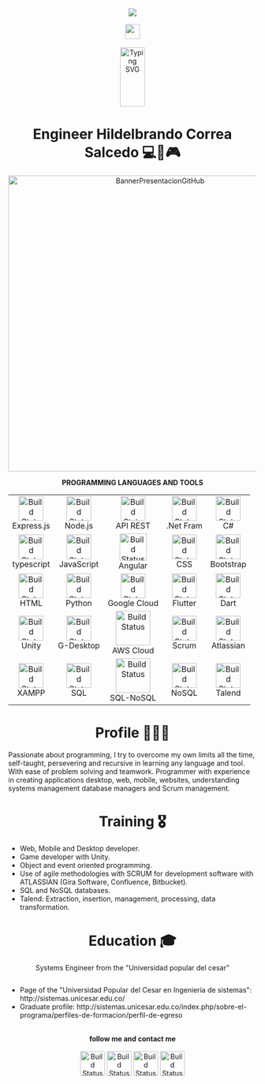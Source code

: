 <h3 align="center">

![](https://capsule-render.vercel.app/api?type=waving&color=gradient&height=100&section=header)

  <img src="https://camo.githubusercontent.com/5bbf8ca61ef5f92684489ace45ad6f45984fff87a621040c62b1fe31e3005ff9/687474703a2f2f692e696d6775722e636f6d2f436a34724d72532e676966" width="30">
</h3>

  <p align="center">
    <a href="https://github.com/hildelbrandocorreasalcedo"><img src="https://readme-typing-svg.herokuapp.com?font=Fira+Code&weight=500&pause=1000&color=31BEF7&background=FFFFFF00&random=false&width=435&lines=Engineer+Hildelbrando+Correa+Salcedo+;Developer+Freelance+Full+Stack+" alt="Typing SVG" width="50" height="120" /></a>
  </p>


<h1 align="center">Engineer Hildelbrando Correa Salcedo 💻📲🎮</h1>

<p align="center">
  <img width="600" src="https://user-images.githubusercontent.com/63067085/230683677-de62bd59-6a8a-49e1-bf86-bdef864f8d7e.gif" alt="BannerPresentacionGitHub">
</p>

<p align="center"><strong>PROGRAMMING LANGUAGES AND TOOLS</strong></p>
<table align="center">
<tr>
    <td align="center">
      <img width="50" src="https://user-images.githubusercontent.com/63067085/232597412-b62be16f-c42e-4dcb-9f1f-8f17e4e56c5b.PNG" alt="Build Status"><br>
      Express.js
    </td>
    <td align="center">
      <img width="50" src="https://ugeek.github.io/blog/images-blog/node.png" alt="Build Status"><br>
      Node.js
    </td>
    <td align="center">
      <img width="50" src="https://m.media-amazon.com/images/S/aplus-media-library-service-media/e6d345bc-e2c5-4cf2-9e4c-92694eff615d.__CR0,0,220,220_PT0_SX220_V1___.png" alt="Build Status"><br>
      API REST
    </td>
    <td align="center">
      <img width="50" src="https://cdni.comss.net/logo/netframework.png" alt="Build Status"><br>
      .Net Fram
    </td>
    <td align="center">
      <img width="50" src="https://cdn-icons-png.flaticon.com/512/6132/6132221.png" alt="Build Status"><br>
      C#
    </td>
</tr>
<tr>
    <td align="center">
      <img width="50" src="https://upload.wikimedia.org/wikipedia/commons/thumb/4/4c/Typescript_logo_2020.svg/1200px-Typescript_logo_2020.svg.png" alt="Build Status"><br>
      typescript
    </td>
    <td align="center">
      <img width="50" src="https://encrypted-tbn0.gstatic.com/images?q=tbn:ANd9GcTab05l3ndGtZqyqxgTeOkmB7g2eDGyYrQp60gRu108tIEXOLQTl8tf9Jpx90UiNJEIv1Q&usqp=CAU" alt="Build Status"><br>
      JavaScript
    </td>
    <td align="center">
      <img width="55" src="https://sg.com.mx/sites/default/files/styles/570x500/public/images/angular-logo.png?itok=_4hR0cNu" alt="Build Status"><br>
      Angular
    </td>
    <td align="center">
      <img width="50" src="https://lenguajecss.com/css/logo.svg" alt="Build Status"><br>
      CSS
    </td>
    <td align="center">
      <img width="50" src="https://upload.wikimedia.org/wikipedia/commons/thumb/b/b2/Bootstrap_logo.svg/1200px-Bootstrap_logo.svg.png" alt="Build Status"><br>
      Bootstrap
    </td>
</tr>
<tr>
    <td align="center">
      <img width="50" src="https://lenguajehtml.com/html/logo.svg" alt="Build Status"><br>
      HTML
    </td>
   <td align="center">
        <img width="50" src="https://upload.wikimedia.org/wikipedia/commons/thumb/c/c3/Python-logo-notext.svg/1869px-Python-logo-notext.svg.png" alt="Build Status"><br>
        Python     
    </td>
    <td align="center">
      <img width="50" src="https://play-lh.googleusercontent.com/RyoQTmHnxsxPYabsETmWVXHtLorVh_yOO48hsdv2VmI-Uki4qt5c5vV1cicJODV56A4=w240-h480-rw" alt="Build Status"><br>
      Google Cloud
    </td>
    <td align="center">
      <img width="50" src="https://web-strapi.mrmilu.com/uploads/flutter_logo_470e9f7491.png" alt="Build Status"><br>
      Flutter  
    </td>
    <td align="center">
      <img width="50" src="https://cdn-images-1.medium.com/max/1200/1*knHF_qpxdtS8h0Z8EeqowA.png" alt="Build Status"><br>
      Dart
    </td>
</tr>
<tr>
    <td align="center">
      <img width="50" src="https://play-lh.googleusercontent.com/DvdO6zut4h7byRXOnmtpuyLTnC2-fPltRT-yqI0l9m_mA-U1mhDPj3NAE7IenEF1yg" alt="Build Status"><br>
      Unity
    </td>
    <td align="center">
      <img width="50" src="https://upload.wikimedia.org/wikipedia/commons/thumb/a/ae/Github-desktop-logo-symbol.svg/2048px-Github-desktop-logo-symbol.svg.png" alt="Build Status"><br>
      G-Desktop
    </td>
    <td align="center">
      <img width="70" src="https://logos-world.net/wp-content/uploads/2021/08/Amazon-Web-Services-AWS-Logo.png" alt="Build Status"><br>
      AWS Cloud
    </td>
    <td align="center">
      <img width="50" src="https://geeks.ms/jorge/wp-content/uploads/sites/6/2007/05/20210927_01.png" alt="Build Status"><br>
      Scrum
    </td>
    <td align="center">
      <img width="50" src="https://d3njjcbhbojbot.cloudfront.net/api/utilities/v1/imageproxy/https://coursera-course-photos.s3.amazonaws.com/44/a1aa6de0754300a8bb8a2f2d2ac817/atlassian-logo-gradient-vertical-white.png?auto=format%2Ccompress&dpr=1" alt="Build Status"><br>
      Atlassian
    </td>
</tr>
<tr>
    <td align="center">
      <img width="50" src="https://cdn2.iconfinder.com/data/icons/pack1-baco-flurry-icons-style/512/XAMPP.png" alt="Build Status"><br>
      XAMPP
    </td>
    <td align="center">
      <img width="50" src="https://cdn-icons-png.flaticon.com/512/1420/1420398.png" alt="Build Status"><br>
      SQL
    </td>
    <td align="center">
      <img width="70" src="https://user-images.githubusercontent.com/63067085/230794339-1b6caf12-63ab-4380-9434-0198f7fa458c.png" alt="Build Status"><br>
      SQL-NoSQL
    </td>  
    <td align="center">
      <img width="50" src="https://sqltest.abonent.plus/assets/nosql-logo.87dc0d06.png" alt="Build Status"><br>
      NoSQL
    </td>
    <td align="center">
        <img width="50" src="https://www.talend.com/images/logo-talend-logomark.png" alt="Build Status"><br>
        Talend     
    </td>
</tr>
</table>
      
<h1 align="center">Profile 👨🏻‍💻</h1>
Passionate about programming, I try to overcome my own limits all the time, self-taught, persevering and recursive in learning any language and tool. With ease of problem solving and teamwork.
Programmer with experience in creating applications desktop, web, mobile, websites, understanding systems management database managers and Scrum management.
  
<h1 align="center">Training 🎖️</h1>
<p>
  <ul>
    <li>Web, Mobile and Desktop developer.</li>
    <li>Game developer with Unity.</li>
    <li>Object and event oriented programming.</li>
    <li>Use of agile methodologies with SCRUM for development software with ATLASSIAN (Gira Software, Confluence, Bitbucket).</li>
    <li>SQL and NoSQL databases.</li>
    <li>Talend: Extraction, insertion, management, processing, data transformation.</li>
  </ul>
</p>
  
<h1 align="center">Education 🎓</h1>
<p>
  <p align="center">Systems Engineer from the "Universidad popular del cesar"</p>
  <p align="center">
     <a href="http://sistemas.unicesar.edu.co/">
        <img src="http://sistemas.unicesar.edu.co/images/logo-1.png" alt="">
     </a>   
  </p>
  <ul>
     <li>Page of the "Universidad Popular del Cesar en Ingenieria de sistemas": http://sistemas.unicesar.edu.co/</li>
     <li>Graduate profile: http://sistemas.unicesar.edu.co/index.php/sobre-el-programa/perfiles-de-formacion/perfil-de-egreso</li>
  </ul>
</p>
  
<p align="center">
<br>
<label><b>follow me and contact me</b></label>
<br>
<br>
<a href="https://www.linkedin.com/in/hildelbrandocorreasalcedo/"><img src="https://play-lh.googleusercontent.com/kMofEFLjobZy_bCuaiDogzBcUT-dz3BBbOrIEjJ-hqOabjK8ieuevGe6wlTD15QzOqw" alt="Build Status" height=50></a>
<a href="https://mail.google.com/mail/u/0/#inbox?compose=DmwnWtDnGLtzjlhDTmcMzgtkVWHmjWhjKlGRcTCzRprqxxjqttSksslJdWlMgMbSTbqmJMssgKqG"><img src="https://play-lh.googleusercontent.com/KSuaRLiI_FlDP8cM4MzJ23ml3og5Hxb9AapaGTMZ2GgR103mvJ3AAnoOFz1yheeQBBI" alt="Build Status" height=50></a>
<a href="https://api.whatsapp.com/send?phone=573022605415"><img src="https://play-lh.googleusercontent.com/bYtqbOcTYOlgc6gqZ2rwb8lptHuwlNE75zYJu6Bn076-hTmvd96HH-6v7S0YUAAJXoJN" alt="Build Status" height=50></a>
<a href="https://www.instagram.com/hildelbrandocorrea/"><img src="https://upload.wikimedia.org/wikipedia/commons/9/95/Instagram_logo_2022.svg" alt="Build Status" height=50></a>
<label><b></b></label>
</p>
